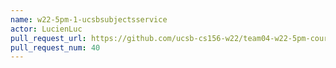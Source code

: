 ```yaml
---
name: w22-5pm-1-ucsbsubjectsservice
actor: LucienLuc
pull_request_url: https://github.com/ucsb-cs156-w22/team04-w22-5pm-courses/pull/40
pull_request_num: 40
---
```

